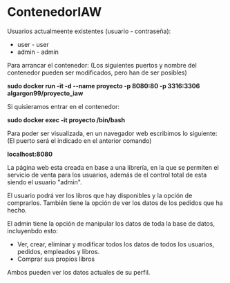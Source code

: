# ContenedorIAW

Usuarios actualmeente existentes (usuario - contraseña): 

- user - user
- admin - admin

Para arrancar el contenedor:
(Los siguientes puertos y nombre del contenedor pueden ser modificados, pero han de ser posibles)

**sudo docker run -it -d --name proyecto -p 8080:80 -p 3316:3306 algargon99/proyecto_iaw**

Si quisieramos entrar en el contenedor:

**sudo docker exec -it proyecto /bin/bash**

Para poder ser visualizada, en un navegador web escribimos lo siguiente:
(El puerto será el indicado en el anterior comando)

**localhost:8080**

La página web esta creada en base a una librería, en la que se permiten el servicio de venta para los usuarios,
además de el control total de esta siendo el usuario "admin".

El usuario podrá ver los libros que hay disponibles y la opción de comprarlos. 
También tiene la opción de ver los datos de los pedidos que ha hecho.

El admin tiene la opción de manipular los datos de toda la base de datos, incluyenbdo esto:

- Ver, crear, eliminar y modificar todos los datos de todos los usuarios, pedidos, empleados y libros.
- Comprar sus propios libros

Ambos pueden ver los datos actuales de su perfil.
